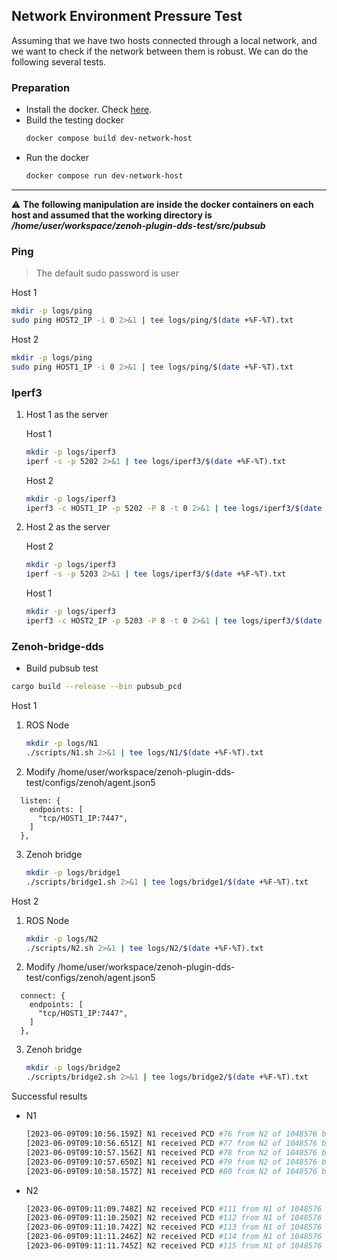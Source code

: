 ## Network Environment Pressure Test

Assuming that we have two hosts connected through a local network,
and we want to check if the network between them is robust.
We can do the following several tests.


### Preparation

- Install the docker. Check [here](https://github.com/yuanyuyuan/zenoh-plugin-dds-test/#installation).
- Build the testing docker
    ```bash
    docker compose build dev-network-host
    ```
- Run the docker
    ```bash
    docker compose run dev-network-host
    ```
---

:warning: **The following manipulation are inside the docker containers on each host and assumed that the working directory is _/home/user/workspace/zenoh-plugin-dds-test/src/pubsub_**


### Ping

> The default sudo password is user

Host 1

```bash
mkdir -p logs/ping
sudo ping HOST2_IP -i 0 2>&1 | tee logs/ping/$(date +%F-%T).txt
```

Host 2

```bash
mkdir -p logs/ping
sudo ping HOST1_IP -i 0 2>&1 | tee logs/ping/$(date +%F-%T).txt
```

### Iperf3

1. Host 1 as the server

    Host 1

    ```bash
    mkdir -p logs/iperf3
    iperf -s -p 5202 2>&1 | tee logs/iperf3/$(date +%F-%T).txt
    ```

    Host 2

    ```bash
    mkdir -p logs/iperf3
    iperf3 -c HOST1_IP -p 5202 -P 8 -t 0 2>&1 | tee logs/iperf3/$(date +%F-%T).txt
    ```

2. Host 2 as the server

    Host 2

    ```bash
    mkdir -p logs/iperf3
    iperf -s -p 5203 2>&1 | tee logs/iperf3/$(date +%F-%T).txt
    ```

    Host 1

    ```bash
    mkdir -p logs/iperf3
    iperf3 -c HOST2_IP -p 5203 -P 8 -t 0 2>&1 | tee logs/iperf3/$(date +%F-%T).txt
    ```

### Zenoh-bridge-dds

- Build pubsub test

```bash
cargo build --release --bin pubsub_pcd
```


Host 1

1. ROS Node

    ```bash
    mkdir -p logs/N1
    ./scripts/N1.sh 2>&1 | tee logs/N1/$(date +%F-%T).txt
    ```

2. Modify /home/user/workspace/zenoh-plugin-dds-test/configs/zenoh/agent.json5

```json5
  listen: {
    endpoints: [
      "tcp/HOST1_IP:7447",
    ]
  },
```

3. Zenoh bridge

    ```bash
    mkdir -p logs/bridge1
    ./scripts/bridge1.sh 2>&1 | tee logs/bridge1/$(date +%F-%T).txt
    ```

Host 2

1. ROS Node

    ```bash
    mkdir -p logs/N2
    ./scripts/N2.sh 2>&1 | tee logs/N2/$(date +%F-%T).txt
    ```

2. Modify /home/user/workspace/zenoh-plugin-dds-test/configs/zenoh/agent.json5

```json5
  connect: {
    endpoints: [
      "tcp/HOST1_IP:7447",
    ]
  },
```

3. Zenoh bridge

    ```bash
    mkdir -p logs/bridge2
    ./scripts/bridge2.sh 2>&1 | tee logs/bridge2/$(date +%F-%T).txt
    ```

Successful results

- N1

    ```bash
    [2023-06-09T09:10:56.159Z] N1 received PCD #76 from N2 of 1048576 bytes sent at 2023-06-09T09:10:56.144Z
    [2023-06-09T09:10:56.651Z] N1 received PCD #77 from N2 of 1048576 bytes sent at 2023-06-09T09:10:56.644Z
    [2023-06-09T09:10:57.156Z] N1 received PCD #78 from N2 of 1048576 bytes sent at 2023-06-09T09:10:57.144Z
    [2023-06-09T09:10:57.650Z] N1 received PCD #79 from N2 of 1048576 bytes sent at 2023-06-09T09:10:57.644Z
    [2023-06-09T09:10:58.157Z] N1 received PCD #80 from N2 of 1048576 bytes sent at 2023-06-09T09:10:58.144Z
    ```

- N2

    ```bash
    [2023-06-09T09:11:09.748Z] N2 received PCD #111 from N1 of 1048576 bytes sent at 2023-06-09T09:11:09.736Z
    [2023-06-09T09:11:10.250Z] N2 received PCD #112 from N1 of 1048576 bytes sent at 2023-06-09T09:11:10.236Z
    [2023-06-09T09:11:10.742Z] N2 received PCD #113 from N1 of 1048576 bytes sent at 2023-06-09T09:11:10.736Z
    [2023-06-09T09:11:11.246Z] N2 received PCD #114 from N1 of 1048576 bytes sent at 2023-06-09T09:11:11.236Z
    [2023-06-09T09:11:11.745Z] N2 received PCD #115 from N1 of 1048576 bytes sent at 2023-06-09T09:11:11.736Z
    ```
